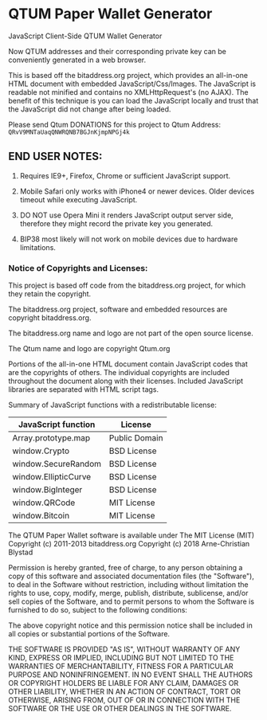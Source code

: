 # QTUM Paper Wallet Generator
JavaScript Client-Side QTUM Wallet Generator

Now QTUM addresses and their corresponding private key can be conveniently 
generated in a web browser.

This is based off the bitaddress.org project, which provides an all-in-one
HTML document with embedded JavaScript/Css/Images.
The JavaScript is readable not minified and contains no XMLHttpRequest's
(no AJAX). The benefit of this technique is you can load the JavaScript
locally and trust that the JavaScript did not change after being loaded. 

Please send Qtum DONATIONS for this project to Qtum Address: `QRvV9MNTaUaqQNWRQNB7BGJnKjmpNPGj4k`

## END USER NOTES:

 1) Requires IE9+, Firefox, Chrome or sufficient JavaScript support.

 2) Mobile Safari only works with iPhone4 or newer devices.
    Older devices timeout while executing JavaScript.

 3) DO NOT use Opera Mini it renders JavaScript output server side, therefore
    they might record the private key you generated.

 4) BIP38 most likely will not work on mobile devices due to hardware limitations.

### Notice of Copyrights and Licenses:
This project is based off code from the bitaddress.org project, for which they retain the copyright.

The bitaddress.org project, software and embedded resources are copyright bitaddress.org.

The bitaddress.org name and logo are not part of the open source license.

The Qtum name and logo are copyright Qtum.org

Portions of the all-in-one HTML document contain JavaScript codes that
are the copyrights of others. The individual copyrights are included
throughout the document along with their licenses. Included JavaScript
libraries are separated with HTML script tags.

Summary of JavaScript functions with a redistributable license:

JavaScript function	|	License
-------------------	|	--------------
Array.prototype.map	|	Public Domain
window.Crypto | BSD License
window.SecureRandom	| BSD License
window.EllipticCurve	|	BSD License
window.BigInteger |	BSD License
window.QRCode | MIT License
window.Bitcoin | MIT License

The QTUM Paper Wallet software is available under The MIT License (MIT)
Copyright (c) 2011-2013 bitaddress.org
Copyright (c) 2018 Arne-Christian Blystad

Permission is hereby granted, free of charge, to any person obtaining
a copy of this software and associated documentation files (the
"Software"), to deal in the Software without restriction, including
without limitation the rights to use, copy, modify, merge, publish,
distribute, sublicense, and/or sell copies of the Software, and to
permit persons to whom the Software is furnished to do so, subject to
the following conditions:

The above copyright notice and this permission notice shall be
included in all copies or substantial portions of the Software.

THE SOFTWARE IS PROVIDED "AS IS", WITHOUT WARRANTY OF ANY KIND,
EXPRESS OR IMPLIED, INCLUDING BUT NOT LIMITED TO THE WARRANTIES OF
MERCHANTABILITY, FITNESS FOR A PARTICULAR PURPOSE AND
NONINFRINGEMENT. IN NO EVENT SHALL THE AUTHORS OR COPYRIGHT HOLDERS BE
LIABLE FOR ANY CLAIM, DAMAGES OR OTHER LIABILITY, WHETHER IN AN ACTION
OF CONTRACT, TORT OR OTHERWISE, ARISING FROM, OUT OF OR IN CONNECTION
WITH THE SOFTWARE OR THE USE OR OTHER DEALINGS IN THE SOFTWARE.

